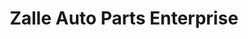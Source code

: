 ---
title: "Zalle Auto Parts Enterprise"
url: /accra/zalle-auto-parts-enterprise/
shop: car parts
---